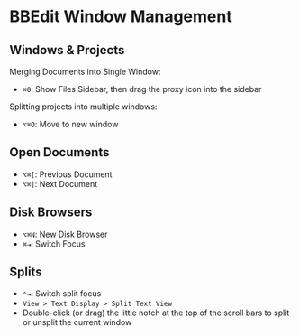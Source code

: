 # BBEdit Window Management

## Windows & Projects

Merging Documents into Single Window:

- `⌘0`: Show Files Sidebar, then drag the proxy icon into the sidebar

Splitting projects into multiple windows:

- `⌥⌘O`: Move to new window

## Open Documents

- `⌥⌘[`: Previous Document
- `⌥⌘]`: Next Document

## Disk Browsers

- `⌥⌘N`: New Disk Browser
- `⌘⇥`: Switch Focus

## Splits

- `⌃⇥`: Switch split focus
- `View > Text Display > Split Text View`
- Double-click (or drag) the little notch at the top of the scroll bars to split or unsplit the current window
